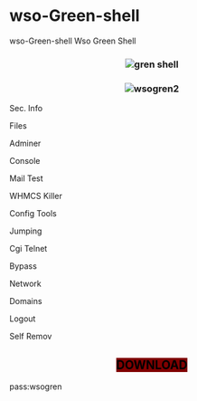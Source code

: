 # wso-Green-shell
wso-Green-shell
Wso Green Shell
	</div>
					<h3 style="text-align: center;"><strong><img title="gren shell" src="https://www.wsoshell.org/uploads/blog/2022/05/gren-shell.jpg" alt="gren shell" /></strong></h3>
<h3 style="text-align: center;"><strong><img title="wsogren2" src="https://www.wsoshell.org/uploads/blog/2022/05/wsogren2.jpg" /></strong></h3>
Sec. Info

Files

Adminer

Console

Mail Test

WHMCS Killer

Config Tools

Jumping

Cgi Telnet

Bypass

Network

Domains

Logout

Self Remov

<h2 style="text-align: center;"><span style="background-color: #800000; color: #000000;"><strong>DOWNLOAD</strong></span></a></h2>
pass:wsogren

